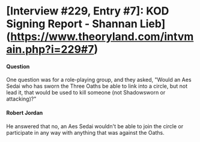 # [Interview #229, Entry #7]: KOD Signing Report - Shannan Lieb](https://www.theoryland.com/intvmain.php?i=229#7)

#### Question

One question was for a role-playing group, and they asked, "Would an Aes Sedai who has sworn the Three Oaths be able to link into a circle, but not lead it, that would be used to kill someone (not Shadowsworn or attacking)?"

#### Robert Jordan

He answered that no, an Aes Sedai wouldn't be able to join the circle or participate in any way with anything that was against the Oaths.

